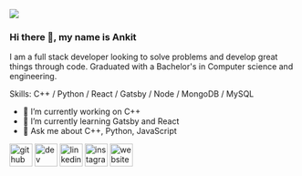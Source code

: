 
![](https://art.ngfiles.com/images/788000/788490_8bitsigma_vaporwave-banner.gif?f1547682746)
### Hi there 👋, my name is Ankit
I am a full stack developer looking to solve problems and develop great things through code. Graduated with a Bachelor's in Computer science and engineering.

Skills: C++ / Python / React / Gatsby / Node / MongoDB / MySQL

- 🔭 I’m currently working on C++ 
- 🌱 I’m currently learning Gatsby and React 
- 💬 Ask me about C++, Python, JavaScript 


[<img src='https://cdn.jsdelivr.net/npm/simple-icons@3.0.1/icons/github.svg' alt='github' height='40'>](https://github.com/ankitsridhar16)  [<img src='https://cdn.jsdelivr.net/npm/simple-icons@3.0.1/icons/dev-dot-to.svg' alt='dev' height='40'>](https://dev.to/mr_kryp70n1c)  [<img src='https://cdn.jsdelivr.net/npm/simple-icons@3.0.1/icons/linkedin.svg' alt='linkedin' height='40'>](https://www.linkedin.com/in/ankitsridhar/)  [<img src='https://cdn.jsdelivr.net/npm/simple-icons@3.0.1/icons/instagram.svg' alt='instagram' height='40'>](https://www.instagram.com/mr_kryp70n1c/)  [<img src='https://cdn.jsdelivr.net/npm/simple-icons@3.0.1/icons/icloud.svg' alt='website' height='40'>](https://www.ankitsridhar.codes)  

